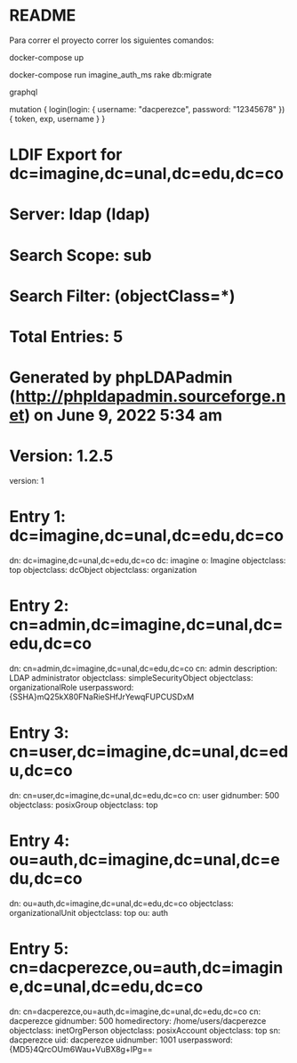 # README

Para correr el proyecto correr los siguientes comandos:

docker-compose up

docker-compose run imagine_auth_ms rake db:migrate

graphql

mutation {
  login(login: {
    username: "dacperezce",
    password: "12345678"
  }) {
    token,
    exp,
    username
  }
}



# LDIF Export for dc=imagine,dc=unal,dc=edu,dc=co
# Server: ldap (ldap)
# Search Scope: sub
# Search Filter: (objectClass=*)
# Total Entries: 5
#
# Generated by phpLDAPadmin (http://phpldapadmin.sourceforge.net) on June 9, 2022 5:34 am
# Version: 1.2.5

version: 1

# Entry 1: dc=imagine,dc=unal,dc=edu,dc=co
dn: dc=imagine,dc=unal,dc=edu,dc=co
dc: imagine
o: Imagine
objectclass: top
objectclass: dcObject
objectclass: organization

# Entry 2: cn=admin,dc=imagine,dc=unal,dc=edu,dc=co
dn: cn=admin,dc=imagine,dc=unal,dc=edu,dc=co
cn: admin
description: LDAP administrator
objectclass: simpleSecurityObject
objectclass: organizationalRole
userpassword: {SSHA}mQ25kX80FNaRieSHfJrYewqFUPCUSDxM

# Entry 3: cn=user,dc=imagine,dc=unal,dc=edu,dc=co
dn: cn=user,dc=imagine,dc=unal,dc=edu,dc=co
cn: user
gidnumber: 500
objectclass: posixGroup
objectclass: top

# Entry 4: ou=auth,dc=imagine,dc=unal,dc=edu,dc=co
dn: ou=auth,dc=imagine,dc=unal,dc=edu,dc=co
objectclass: organizationalUnit
objectclass: top
ou: auth

# Entry 5: cn=dacperezce,ou=auth,dc=imagine,dc=unal,dc=edu,dc=co
dn: cn=dacperezce,ou=auth,dc=imagine,dc=unal,dc=edu,dc=co
cn:  dacperezce
gidnumber: 500
homedirectory: /home/users/dacperezce
objectclass: inetOrgPerson
objectclass: posixAccount
objectclass: top
sn: dacperezce
uid: dacperezce
uidnumber: 1001
userpassword: {MD5}4QrcOUm6Wau+VuBX8g+IPg==